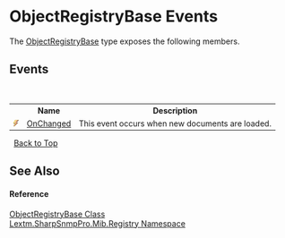 # ObjectRegistryBase Events
 

The <a href="T_Lextm_SharpSnmpPro_Mib_Registry_ObjectRegistryBase">ObjectRegistryBase</a> type exposes the following members.


## Events
&nbsp;<table><tr><th></th><th>Name</th><th>Description</th></tr><tr><td>![Public event](media/pubevent.gif "Public event")</td><td><a href="E_Lextm_SharpSnmpPro_Mib_Registry_ObjectRegistryBase_OnChanged">OnChanged</a></td><td>
This event occurs when new documents are loaded.</td></tr></table>&nbsp;
<a href="#objectregistrybase-events">Back to Top</a>

## See Also


#### Reference
<a href="T_Lextm_SharpSnmpPro_Mib_Registry_ObjectRegistryBase">ObjectRegistryBase Class</a><br /><a href="N_Lextm_SharpSnmpPro_Mib_Registry">Lextm.SharpSnmpPro.Mib.Registry Namespace</a><br />